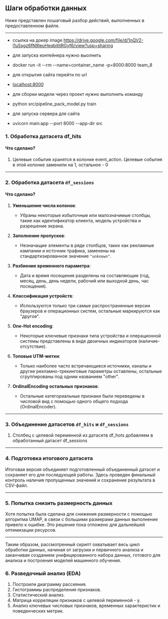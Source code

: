 ## Шаги обработки данных

Ниже представлен пошаговый разбор действий, выполненных в предоставленном файле.

---

- ссылка на докер image
  https://drive.google.com/file/d/1nQV2-l1u5sgz6fN9leuHeqbititRGyf6/view?usp=sharing
  
- для запуска контейнера нужно выолнить
- docker run -it --rm --name=container_name -p=8000:8000 team_8 
- для открытия сайта перейти по url
- [localhost:8000](http://localhost:8000)

- для сборки модели через проект нужно выполнить команду 
- python src/pipeline_pack_model.py train 

- для запуска сервера для сайта 
- uvicorn main:app --port 8000 --app-dir src


### 1. Обработка датасета df_hits

#### Что сделано? 

1. Целевые события хранятся в колонке event_action. Целевые события в этой колонке заменили на 1, остальное - 0

---

### 2. Обработка датасета `df_sessions`

#### Что сделано?
1. **Уменьшение числа колонок**:  
   - Убраны некоторые избыточные или малозначимые столбцы, такие как идентификатор клиента, модель устройства и разрешение экрана.
   
2. **Заполнение пропусков**:  
   - Незначащие элементы в ряде столбцов, таких как рекламные кампании и источник трафика, заменены на стандартизированное значение `"unknown"`.
   
3. **Разбиение временного параметра**:  
   - Дата и время посещения разделены на составляющие (год, месяц, день, день недели, рабочий или выходной день, час посещения).
   
4. **Классификация устройств**:  
   - Используются только три самые распространенные версии браузеров и операционных систем, остальные маркируются как "другое".
   
5. **One-Hot encoding**:  
   - Некоторые ключевые признаки типа устройства и операционной системы представлены в виде двоичных индикаторов (наличие-отсутствие).
   
6. **Топовые UTM-метки**:  
   - Только наиболее часто встречающиеся источники, каналы и другие рекламно-трекинговые параметры оставлены, остальные сгруппированы под одним названием "other".
   
7. **OrdinalEncoding остальных признаков**:  
   - Остальные категориальные признаки были переведены в числовой вид с помощью одного общего подхода (OrdinalEncoder).

---

### 3. Объединение датасетов `df_hits` и `df_sessions`

1. Столбец с целевой переменной из датасетв df_hots добавляем в обработанный датасет df_sessions
---

### 4. Подготовка итогового датасета

Итоговая версия объединяет подготовленный объединенный датасет и сохраняет его для последующей работы. Здесь проведен финальный контроль наличия пропущенных значений и сохранение результата в CSV-файл.

---

### 5. Попытка снизить размерность данных

Хотя попытка была сделана для снижения размерности с помощью алгоритма UMAP, в связи с большими размерами данных выполнение привело к ошибке. Это решение пока отложено для дальнейшей оптимизации ресурсов.

---

Таким образом, рассмотренный скрипт охватывает весь цикл обработки данных, начиная от загрузки и первичного анализа и заканчивая созданием унифицированного набора данных, готового для анализа и построения моделей машинного обучения.

### 6. Разведочный анализ (EDA)

1. Построили диаграмму рассеяния.
2. Гистограммы распределения признаков.
3. Статистический анализ.
4. Матрица корреляции признаков с целевой переменной - y.
5. Анализ ключевых числовых признаков, временных характеристик и поведенческих метрик.
